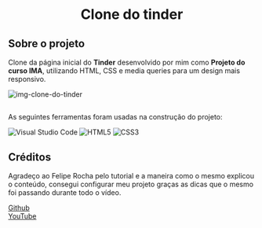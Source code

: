 <h1 align="center"> Clone do tinder </h1>

## Sobre o projeto

Clone da página inicial do **Tinder** desenvolvido por mim como **Projeto do curso IMA**, utilizando HTML, CSS e media queries para um design mais responsivo.

![img-clone-do-tinder](https://user-images.githubusercontent.com/104572313/170891699-c49fea9d-05de-49b7-ae36-a50127176dc2.png)


##


As seguintes ferramentas foram usadas na construção do projeto:

![Visual Studio Code](https://img.shields.io/badge/Visual%20Studio%20Code-0078d7.svg?style=for-the-badge&logo=visual-studio-code&logoColor=white)
![HTML5](https://img.shields.io/badge/html5-%23E34F26.svg?style=for-the-badge&logo=html5&logoColor=white)
![CSS3](https://img.shields.io/badge/css3-%231572B6.svg?style=for-the-badge&logo=css3&logoColor=white)

##
## Créditos

 Agradeço ao Felipe Rocha pelo tutorial e a maneira como o mesmo explicou o conteúdo, consegui configurar meu projeto graças as dicas que o mesmo foi passando durante todo o vídeo.

[Github](https://github.com/felipemotarocha) <br>
[YouTube](https://www.youtube.com/c/dicasparadevs)




